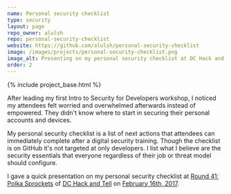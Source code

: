 ```yaml
---
name: Personal security checklist
type: security
layout: page
repo_owner: alulsh
repo: personal-security-checklist
website: https://github.com/alulsh/personal-security-checklist
image: /images/projects/personal-security-checklist.png
image_alt: Presenting on my personal security checklist at DC Hack and Tell on February 16th, 2017
order: 2
---
```


{% include project_base.html %}

After leading my first Intro to Security for Developers workshop, I noticed my attendees felt worried and overwhelmed afterwards instead of empowered. They didn't know where to start in securing their personal accounts and devices. 

My personal security checklist is a list of next actions that attendees can immediately complete after a digital security training. Though the checklist is on GitHub it's not targeted at only developers. I list what I believe are the security essentials that everyone regardless of their job or threat model should configure.

I gave a quick presentation on my personal security checklist at [Round 41: Polka Sprockets](https://dc.hackandtell.org/2017/02/16/round-41.html) of [DC Hack and Tell](https://dc.hackandtell.org/) on [February 16th, 2017](https://twitter.com/uncompiled/status/832380649713631232?s=20).